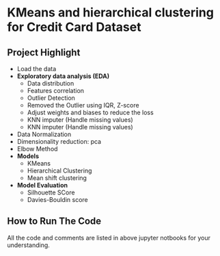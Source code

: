 # KMeans and hierarchical clustering for Credit Card Dataset

## Project Highlight
- Load the data  
- **Exploratory data analysis (EDA)**
  - Data distribution
  - Features correlation
  - Outlier Detection
  - Removed the Outlier using IQR, Z-score
  - Adjust weights and biases to reduce the loss
  - KNN imputer (Handle missing values)
  - KNN imputer (Handle missing values)
- Data Normalization
- Dimensionality reduction: pca
- Elbow Method 
- **Models**
  - KMeans
  - Hierarchical Clustering
  - Mean shift clustering
- **Model Evaluation**
  - Silhouette SCore
  - Davies-Bouldin score
  
## How to Run The Code
All the code and comments are listed in above jupyter notbooks for your understanding.

